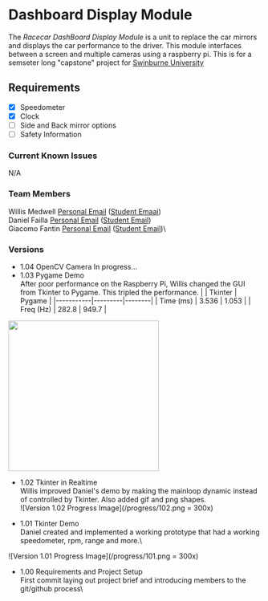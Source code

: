 # Dashboard Display Module
The *Racecar DashBoard Display Module* is a unit to replace the car mirrors and displays the car performance to the driver. This module interfaces between a screen and multiple cameras using a raspberry pi. 
  This is for a semseter long "capstone" project for [Swinburne University](https://www.swinburne.edu.au/study/courses/units/Electrical-Integrated-Design-Project-EEE30005/international) 

## Requirements
- [X] Speedometer
- [X] Clock
- [ ] Side and Back mirror options
- [ ] Safety Information

### Current Known Issues
N/A

### Team Members
Willis Medwell [Personal Email](medwellwillis@gmail.com) ([Student Emaai](102567073@student.swin.edu.au))\
Daniel Failla [Personal Email](danielfailla4@gmail.com) ([Student Email](103191554@student.swin.edu.au))\
Giacomo Fantin [Personal Email](giacomofantin00@gmail.com) ([Student Email](103072015@student.swin.edu.au))\

### Versions
- 1.04 OpenCV Camera
In progress...
- 1.03 Pygame Demo\
After poor performance on the Raspberry Pi, Willis changed the GUI from Tkinter to Pygame. This tripled the performance.
|           | Tkinter | Pygame |
|-----------|---------|--------|
| Time (ms) | 3.536   | 1.053  |
| Freq (Hz) | 282.8   | 949.7  |
<img src="/progress/icon.png" height="300">

- 1.02 Tkinter in Realtime\
Willis improved Daniel's demo by making the mainloop dynamic instead of controlled by Tkinter. Also added gif and png shapes.\
![Version 1.02 Progress Image](/progress/102.png = 300x)

- 1.01 Tkinter Demo\
Daniel created and implemented a working prototype that had a working speedometer, rpm, range and more.\

![Version 1.01 Progress Image](/progress/101.png = 300x)
- 1.00 Requirements and Project Setup\
First commit laying out project brief and introducing members to the git/github process\